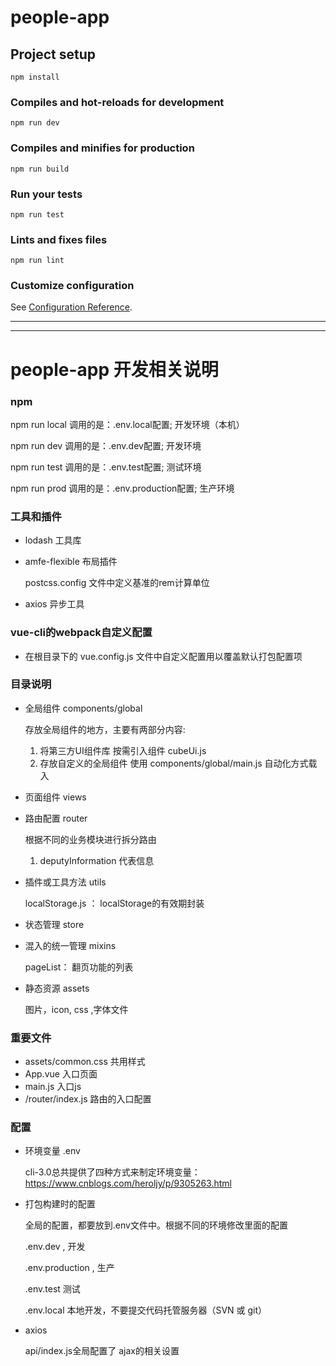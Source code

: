 # people-app

## Project setup
```
npm install
```

### Compiles and hot-reloads for development
```
npm run dev
```

### Compiles and minifies for production
```
npm run build
```

### Run your tests
```
npm run test
```

### Lints and fixes files
```
npm run lint
```

### Customize configuration
See [Configuration Reference](https://cli.vuejs.org/config/).


<hr>
<hr>

# people-app 开发相关说明

### npm

npm run local 调用的是：.env.local配置; 开发环境（本机）

npm run dev 调用的是：.env.dev配置; 开发环境

npm run test 调用的是：.env.test配置; 测试环境

npm run prod 调用的是：.env.production配置; 生产环境

### 工具和插件

- lodash 工具库

- amfe-flexible 布局插件

    postcss.config 文件中定义基准的rem计算单位

- axios 异步工具


### vue-cli的webpack自定义配置

- 在根目录下的 vue.config.js 文件中自定义配置用以覆盖默认打包配置项


### 目录说明

- 全局组件  components/global

  存放全局组件的地方，主要有两部分内容:

  1. 将第三方UI组件库 按需引入组件 cubeUi.js 
  2. 存放自定义的全局组件 使用 components/global/main.js 自动化方式载入

- 页面组件 views

- 路由配置 router

    根据不同的业务模块进行拆分路由

    1. deputyInformation 代表信息

- 插件或工具方法 utils

    localStorage.js ： localStorage的有效期封装

- 状态管理 store
  
- 混入的统一管理 mixins
  
  pageList： 翻页功能的列表

- 静态资源 assets

    图片，icon, css ,字体文件

### 重要文件

- assets/common.css 共用样式
- App.vue   入口页面
- main.js   入口js
- /router/index.js 路由的入口配置

### 配置

- 环境变量 .env

  cli-3.0总共提供了四种方式来制定环境变量：
  https://www.cnblogs.com/heroljy/p/9305263.html

- 打包构建时的配置

    全局的配置，都要放到.env文件中。根据不同的环境修改里面的配置

    .env.dev ,  开发

    .env.production , 生产

    .env.test 测试

    .env.local 本地开发，不要提交代码托管服务器（SVN 或 git）

- axios

    api/index.js全局配置了 ajax的相关设置




